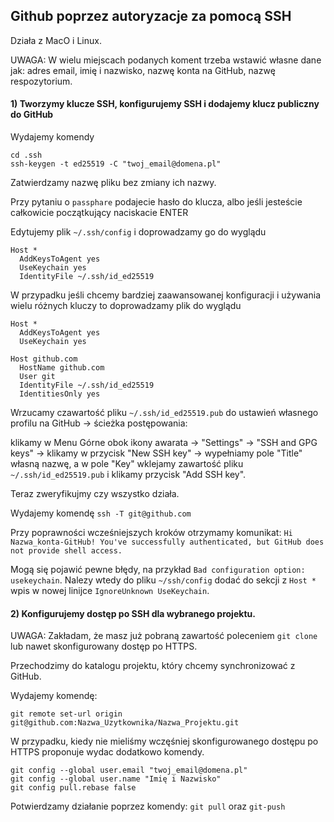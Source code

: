 ## Github poprzez autoryzacje za pomocą SSH

Działa z MacO i Linux.

UWAGA: W wielu miejscach podanych koment trzeba wstawić własne dane jak: adres email, imię i nazwisko, nazwę konta na GitHub, nazwę respozytorium.

#### 1) Tworzymy klucze SSH, konfigurujemy SSH i dodajemy klucz publiczny do GitHub

Wydajemy komendy

```
cd .ssh
ssh-keygen -t ed25519 -C "twoj_email@domena.pl"
```

Zatwierdzamy nazwę pliku bez zmiany ich nazwy.

Przy pytaniu o `passphare` podajecie hasło do klucza, albo jeśli jesteście całkowicie początkujący naciskacie ENTER

Edytujemy plik `~/.ssh/config` i doprowadzamy go do wyglądu

```
Host *
  AddKeysToAgent yes
  UseKeychain yes
  IdentityFile ~/.ssh/id_ed25519
```

W przypadku jeśli chcemy bardziej zaawansowanej konfiguracji i używania wielu różnych kluczy to doprowadzamy plik do wyglądu

```
Host *
  AddKeysToAgent yes
  UseKeychain yes

Host github.com
  HostName github.com
  User git
  IdentityFile ~/.ssh/id_ed25519
  IdentitiesOnly yes
```

Wrzucamy czawartość pliku `~/.ssh/id_ed25519.pub` do ustawień własnego profilu na GitHub -> ścieżka postępowania:

klikamy w Menu Górne obok ikony awarata -> "Settings" -> "SSH and GPG keys" -> klikamy w przycisk "New SSH key" -> wypełniamy pole "Title" własną nazwę, a w pole "Key" wklejamy zawartość pliku `~/.ssh/id_ed25519.pub` i klikamy przycisk "Add SSH key".

Teraz zweryfikujmy czy wszystko działa.

Wydajemy komendę
`ssh -T git@github.com`

Przy poprawności wcześniejszych kroków otrzymamy komunikat:
`Hi Nazwa_konta-GitHub! You've successfully authenticated, but GitHub does not provide shell access.`

Mogą się pojawić pewne błędy, na przykład `Bad configuration option: usekeychain`.
Nalezy wtedy do pliku `~/ssh/config` dodać do sekcji z `Host *` wpis w nowej linijce `IgnoreUnknown UseKeychain`.

#### 2) Konfigurujemy dostęp po SSH dla wybranego projektu.

UWAGA: Zakładam, że masz już pobraną zawartość poleceniem `git clone` lub nawet skonfigurowany dostęp po HTTPS.

Przechodzimy do katalogu projektu, który chcemy synchronizować z GitHub.

Wydajemy komendę:

```
git remote set-url origin git@github.com:Nazwa_Uzytkownika/Nazwa_Projektu.git
```

W przypadku, kiedy nie mieliśmy wczęśniej skonfigurowanego dostępu po HTTPS proponuje wydac dodatkowo komendy.

```
git config --global user.email "twoj_email@domena.pl"
git config --global user.name "Imię i Nazwisko"
git config pull.rebase false
```

Potwierdzamy działanie poprzez komendy:
`git pull`
oraz
`git-push`
